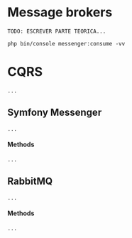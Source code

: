 # Message brokers

    TODO: ESCREVER PARTE TEORICA...

    php bin/console messenger:consume -vv

# CQRS

    ...

## Symfony Messenger

    ...

#### Methods

    ...

## RabbitMQ

    ...

#### Methods

    ...
